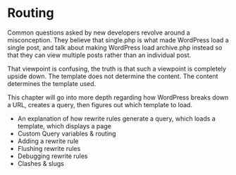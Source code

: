 # Routing

Common questions asked by new developers revolve around a misconception. They believe that single.php is what made WordPress load a single post, and talk about making WordPress load archive.php instead so that they can view multiple posts rather than an individual post.

That viewpoint is confusing, the truth is that such a viewpoint is completely upside down. The template does not determine the content. The content determines the template used.

This chapter will go into more depth regarding how WordPress breaks down a URL, creates a query, then figures out which template to load.

* An explanation of how rewrite rules generate a query, which loads a template, which displays a page
* Custom Query variables & routing
* Adding a rewrite rule
* Flushing rewrite rules
* Debugging rewrite rules
* Clashes & slugs

